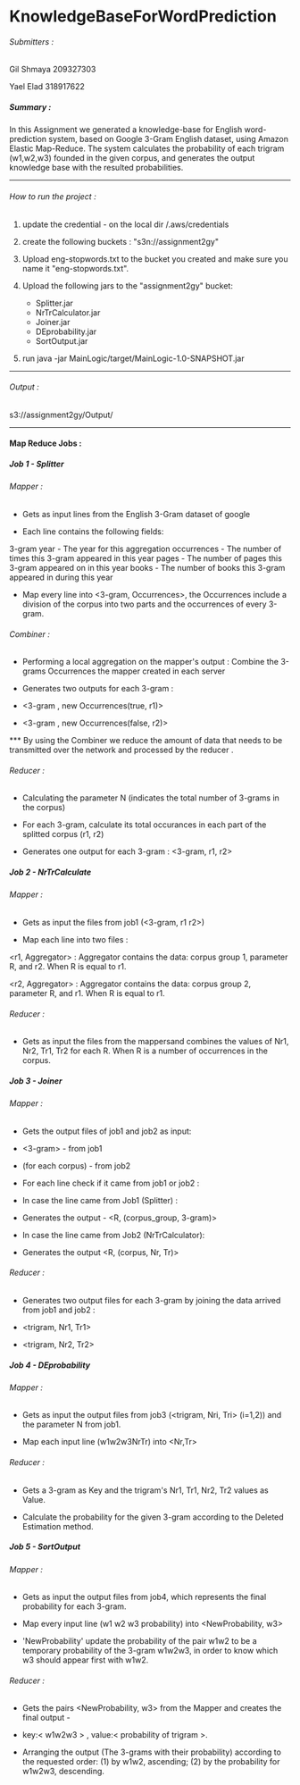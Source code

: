 # KnowledgeBaseForWordPrediction

###### Submitters :

Gil Shmaya 209327303

Yael Elad 318917622


##### Summary :
In this Assignment we generated a knowledge-base for English word-prediction system, based on Google 3-Gram English dataset, using Amazon Elastic Map-Reduce. 
The system calculates the probability of each trigram (w1,w2,w3) founded in the given corpus, and generates the output knowledge base with the resulted probabilities.

*** 

###### How to run the project :

1. update the credential - on the local dir /.aws/credentials

2. create the following buckets : "s3n://assignment2gy"

3. Upload eng-stopwords.txt to the bucket you created and make sure you name it "eng-stopwords.txt".

3. Upload the following jars to the "assignment2gy" bucket:
    - Splitter.jar
    - NrTrCalculator.jar
    - Joiner.jar
    - DEprobability.jar
    - SortOutput.jar

4. run java -jar MainLogic/target/MainLogic-1.0-SNAPSHOT.jar

*** 

###### Output : 
s3://assignment2gy/Output/

*** 

#### Map Reduce Jobs :

##### Job 1 - Splitter 

###### Mapper :

- Gets as input lines from the English 3-Gram dataset of google 

* Each line contains the following fields:

3-gram 
year - The year for this aggregation
occurrences - The number of times this 3-gram appeared in this year
pages - The number of pages this 3-gram appeared on in this year
books - The number of books this 3-gram appeared in during this year

- Map every line into <3-gram, Occurrences>, the Occurrences include a division of the corpus into two parts and the occurrences of every 3-gram.

###### Combiner : 

- Performing a local aggregation on the mapper's output : Combine the 3-grams Occurrences the mapper created in each server

- Generates two outputs for each 3-gram :

* <3-gram , new Occurrences(true, r1)> 

* <3-gram , new Occurrences(false, r2)> 

*** By using the Combiner we reduce the amount of data that needs to be transmitted over the network and processed by the reducer .

###### Reducer :

- Calculating the parameter N (indicates the total number of 3-grams in the corpus)

- For each 3-gram, calculate its total occurances in each part of the splitted corpus (r1, r2) 

- Generates one output for each 3-gram : <3-gram, r1, r2>



##### Job 2 - NrTrCalculate 
 
###### Mapper :

- Gets as input the files from job1 (<3-gram, r1 r2>)

- Map each line into two files :

<r1, Aggregator> : Aggregator contains the data: corpus group 1, parameter R, and r2. When R is equal to r1.

<r2, Aggregator> : Aggregator contains the data: corpus group 2, parameter R, and r1. When R is equal to r1.

###### Reducer :

- Gets as input the files from the mappersand combines the values of Nr1, Nr2, Tr1, Tr2 for each R. When R is a number of occurrences in the corpus.



##### Job 3 - Joiner 

###### Mapper :

- Gets the output files of job1 and job2 as input: 

* <3-gram> <r1> <r2>  - from job1 

* <R> <Nr> <Tr> (for each corpus) - from job2

- For each line check if it came from job1 or job2 :

* In case the line came from Job1 (Splitter) :

- Generates the output - <R, (corpus_group, 3-gram)>
 
* In case the line came from Job2 (NrTrCalculator):

- Generates the output <R, (corpus, Nr, Tr)>

###### Reducer :

- Generates two output files for each 3-gram by joining the data arrived from job1 and job2 :

* <trigram, Nr1, Tr1> 

* <trigram, Nr2, Tr2>


 
##### Job 4 - DEprobability

###### Mapper :

- Gets as input the output files from job3 (<trigram, Nri, Tri> (i=1,2)) and the parameter N from job1.

- Map each input line (w1w2w3NrTr) into <trigram><Nr,Tr> 

###### Reducer :

- Gets a 3-gram as Key and the trigram's Nr1, Tr1, Nr2, Tr2 values as Value.

- Calculate the probability for the given 3-gram according to the Deleted Estimation method.

 

##### Job 5 - SortOutput 

###### Mapper :

- Gets as input the output files from job4, which represents the final probability for each 3-gram.

- Map every input line (w1 w2 w3 probability) into <NewProbability, w3>

* 'NewProbability' update the probability of the pair w1w2 to be a temporary probability of the 3-gram w1w2w3, in order to know which w3 should appear first with w1w2.

###### Reducer :

- Gets the pairs <NewProbability, w3> from the Mapper and creates the final output -
* key:< w1w2w3 > , value:< probability of trigram >.

* Arranging the output (The 3-grams with their probability) according to the requested order: (1) by w1w2, ascending; (2) by the probability for w1w2w3, descending.
